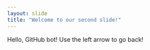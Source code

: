 ```yaml
---
layout: slide
title: "Welcome to our second slide!"
---
```

Hello, GitHub bot!
Use the left arrow to go back!
